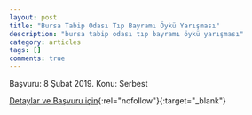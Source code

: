 ```yaml
---
layout: post
title: "Bursa Tabip Odası Tıp Bayramı Öykü Yarışması"
description: "bursa tabip odası tıp bayramı öykü yarışması"
category: articles
tags: []
comments: true
---
```


Başvuru: 8 Şubat 2019.
Konu: Serbest

[Detaylar ve Başvuru için](https://www.bto.org.tr/oyku-yarismasi/?utm_source=edebiyatyarismalari.com&utm_medium=affiliate){:rel="nofollow"}{:target="_blank"}